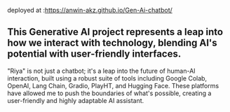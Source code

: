 deployed at :https://anwin-akz.github.io/Gen-Ai-chatbot/

## This Generative AI project represents a leap into how we interact with technology, blending AI's potential with user-friendly interfaces.
 "Riya" is not just a chatbot; it's a leap into the future of human-AI interaction, built using a robust suite of tools including Google Colab, OpenAI, Lang Chain, Gradio, PlayHT, and Hugging Face. These platforms have allowed me to push the boundaries of what's possible, creating a user-friendly and highly adaptable AI assistant.
